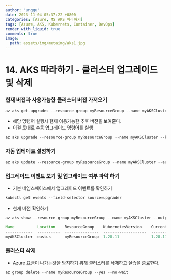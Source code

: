 ```yaml
---
author: "unggu"
date: 2023-11-04 05:37:22 +0800
categories: [Azure, MS AKS 따라하기]
tags: [Azure, AKS, Kubernets, Container, DevOps]
render_with_liquid: true
comments: true
image:
  path: assets/img/metaimg/aks1.jpg
---
```


# 14. AKS 따라하기 - 클러스터 업그레이드 및 삭제

### 현재 버전과 사용가능한 클러스터 버전 가져오기

```java
az aks get-upgrades --resource-group myResourceGroup --name myAKSCluster
```

- 해당 명령어 실행시 현재 이용가능한 추후 버전을 보여준다.
- 이걸 토대로 수동 업그레이드 명령어를 실행

```java
az aks upgrade --resource-group myResourceGroup --name myAKSCluster --kubernetes-version KUBERNETES_VERSION
```

### 자동 업테이트 설정하기

```java
az aks update --resource-group myResourceGroup --name myAKSCluster --auto-upgrade-channel patch
```

### 업그레이드 이벤트 보기 및 업그레이드 여부 파악 하기

- 기본 네임스페이스에서 업그레이드 이벤트를 확인하기

```java
kubectl get events --field-selector source=upgrader
```

- 현재 버전 확인하기

```java
az aks show --resource-group myResourceGroup --name myAKSCluster --output table
```

```java
Name          Location    ResourceGroup    KubernetesVersion    CurrentKubernetesVersion    ProvisioningState    Fqdn
------------  ----------  ---------------  -------------------  --------------------------  -------------------  ----------------------------------------------
myAKSCluster  eastus      myResourceGroup  1.28.11              1.28.11                     Upgrading            myakscluster-dns-jvy1fjgm.hcp.eastus.azmk8s.io
```

### 클러스터 삭제

- Azure 요금이 나가는것을 방지하기 위해 클러스터를 삭제하고 실습을 종료한다.

```java
az group delete --name myResourceGroup --yes --no-wait
```